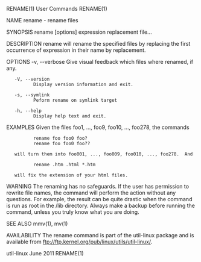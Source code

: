 RENAME(1)                                                                                       User Commands                                                                                       RENAME(1)



NAME
       rename - rename files

SYNOPSIS
       rename [options] expression replacement file...

DESCRIPTION
       rename will rename the specified files by replacing the first occurrence of expression in their name by replacement.

OPTIONS
       -v, --verbose
              Give visual feedback which files where renamed, if any.

       -V, --version
              Display version information and exit.

       -s, --symlink
              Peform rename on symlink target

       -h, --help
              Display help text and exit.

EXAMPLES
       Given the files foo1, ..., foo9, foo10, ..., foo278, the commands

              rename foo foo0 foo?
              rename foo foo0 foo??

       will turn them into foo001, ..., foo009, foo010, ..., foo278.  And

              rename .htm .html *.htm

       will fix the extension of your html files.

WARNING
       The  renaming  has no safeguards.  If the user has permission to rewrite file names, the command will perform the action without any questions.  For example, the result can be quite drastic when the
       command is run as root in the /lib directory.  Always make a backup before running the command, unless you truly know what you are doing.

SEE ALSO
       mmv(1), mv(1)

AVAILABILITY
       The rename command is part of the util-linux package and is available from ftp://ftp.kernel.org/pub/linux/utils/util-linux/.



util-linux                                                                                        June 2011                                                                                         RENAME(1)
